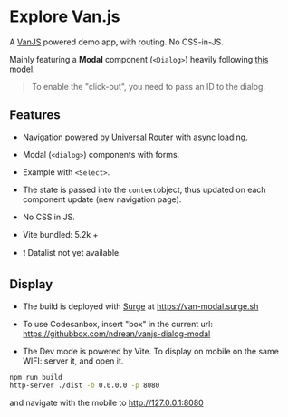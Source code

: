 # Explore Van.js

A [VanJS](https://vanjs.org/) powered demo app, with routing. No CSS-in-JS.

Mainly featuring a **Modal** component (`<Dialog>`) heavily following [this model](https://github.com/FredericHeem/van-kit).

> To enable the "click-out", you need to pass an ID to the dialog.

## Features

- Navigation powered by [Universal Router](https://github.com/kriasoft/universal-router) with async loading.
- Modal (`<dialog>`) components with forms.
- Example with `<Select>`.
- The state is passed into the `context`object, thus updated on each component update (new navigation page).
- No CSS in JS.
- Vite bundled: 5.2k +

- :exclamation: Datalist not yet available.

## Display

- The build is deployed with [Surge](https://surge.sh/) at <https://van-modal.surge.sh>

- To use Codesanbox, insert "box" in the current url: <https://githubbox.com/ndrean/vanjs-dialog-modal>

- The Dev mode is powered by Vite. To display on mobile on the same WIFI: server it, and open it.

```bash
npm run build
http-server ./dist -b 0.0.0.0 -p 8080
```

and navigate with the mobile to <http://127.0.0.1:8080>
